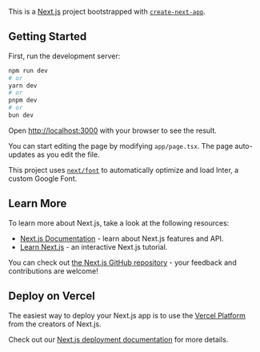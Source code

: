 This is a [Next.js](https://nextjs.org/) project bootstrapped with [`create-next-app`](https://github.com/vercel/next.js/tree/canary/packages/create-next-app).

## Getting Started

First, run the development server:

```bash
npm run dev
# or
yarn dev
# or
pnpm dev
# or
bun dev
```

Open [http://localhost:3000](http://localhost:3000) with your browser to see the result.

You can start editing the page by modifying `app/page.tsx`. The page auto-updates as you edit the file.

This project uses [`next/font`](https://nextjs.org/docs/basic-features/font-optimization) to automatically optimize and load Inter, a custom Google Font.

## Learn More

To learn more about Next.js, take a look at the following resources:

- [Next.js Documentation](https://nextjs.org/docs) - learn about Next.js features and API.
- [Learn Next.js](https://nextjs.org/learn) - an interactive Next.js tutorial.

You can check out [the Next.js GitHub repository](https://github.com/vercel/next.js/) - your feedback and contributions are welcome!

## Deploy on Vercel

The easiest way to deploy your Next.js app is to use the [Vercel Platform](https://vercel.com/new?utm_medium=default-template&filter=next.js&utm_source=create-next-app&utm_campaign=create-next-app-readme) from the creators of Next.js.

Check out our [Next.js deployment documentation](https://nextjs.org/docs/deployment) for more details.


<!-- {
  "$schema": "https://ui.shadcn.com/schema.json",
  "style": "default",
  "rsc": true,
  "tsx": true,
  "tailwind": {
    "config": "tailwind.config.ts",
    "css": "app/globals.css",
    "baseColor": "slate",
    "cssVariables": true,
    "prefix": ""
  },
  "aliases": {
    "components": "@/components",
    "utils": "@/lib/utils"
  }
} -->

<!-- 
// # Environment variables declared in this file are automatically made available to Prisma.
// # See the documentation for more detail: https://pris.ly/d/prisma-schema#accessing-environment-variables-from-the-schema

// # Prisma supports the native connection string format for PostgreSQL, MySQL, SQLite, SQL Server, MongoDB and CockroachDB.
// # See the documentation for all the connection string options: https://pris.ly/d/connection-strings

// # DATABASE_URL="mongodb+srv://iradtu2:oWf5M9LV88EbxaKI@cluster0.vkjtqtf.mongodb.net/userdb?retryWrites=true&w=majority&appName=Cluster0"
// DATABASE_URL="mongodb+srv://iradtu2:oWf5M9LV88EbxaKI@cluster0.vkjtqtf.mongodb.net/alumnidb?retryWrites=true&w=majority&appName=Cluster0"

// RESEND_API_KEY="re_a6tdJJrS_AapVLn782fZy7WxuUbjfhCCa"

// NEXTAUTH_URL="http://localhost:3000"
// NEXTAUTH_SECRET="3cc9d3166430d0605de2ede088934d4e72085ed6"
// NEXT_PUBLIC_BASE_URL="http://localhost:3000"

// # UPLOADTHING_SECRET='sk_live_32c0ac579b2f08c9771e05a96d2311b606ca95bd2d1a02ba3b6104285a421d5b'
// # UPLOADTHING_APP_ID='5o4tgs8pnq' -->